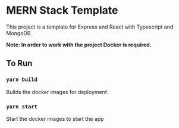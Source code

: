 # MERN Stack Template

This project is a template for Express and React with Typescript and MongoDB

**Note: In order to work with the project Docker is required.**

## To Run
### `yarn build`

Builds the docker images for deployment

### `yarn start`

Start the docker images to start the app
